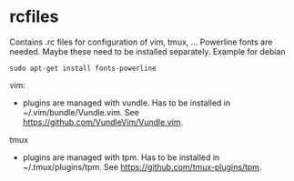 # rcfiles
Contains .rc files for configuration of vim, tmux, ...
Powerline fonts are needed. Maybe these need to be installed separately.
Example for debian
```
sudo apt-get install fonts-powerline
```

vim:
* plugins are managed with vundle. Has to be installed in ~/.vim/bundle/Vundle.vim. See https://github.com/VundleVim/Vundle.vim.

tmux
* plugins are managed with tpm. Has to be installed in ~/.tmux/plugins/tpm. See https://github.com/tmux-plugins/tpm.
